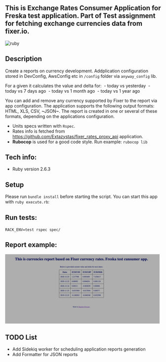 ## This is Exchange Rates Consumer Application for Freska test application. Part of Test assignment for fetching exchange currencies data from fixer.io.
<p>
<img src="https://devicons.github.io/devicon/devicon.git/icons/ruby/ruby-original-wordmark.svg" alt="ruby" width="40" height="40"/>
</p>

## Description
Create a reports on currency development.
Addplication configuration stored in DevConfig, AwsConfig etc in `/config` folder via `anyway_config` lib.

For a given it calculates the value and delta for:
 - today vs yesterday
 - today vs 7 days ago
 - today vs 1 month ago
 - today vs 1 year ago

You can add and remove any currency supported by Fixer to the report via app configuration.
The application supports the following output formats: HTML, XLS, CSV, ~JSON~.
The report is created in one or several of these formats, depending on the applications configuration.

- Units specs written with `Rspec`.
- Rates info is fetched from https://github.com/Extazystas/fixer_rates_proxy_api application.
- **Rubocop** is used for a good code style. Run example: `rubocop lib`

## Tech info:
* Ruby version 2.6.3

## Setup
Please run `bundle install` before starting the script.
You can start this app with `ruby execute.rb`:

## Run tests:
`RACK_ENV=test rspec spec/`

## Report example:
<img alt='1 step' title='1 step' src="https://raw.githubusercontent.com/Extazystas/fixer_rates_report_service/master/examples/html_report_example.png" width="500">

## TODO List
- Add Sidekiq worker for scheduling application reports generation
- Add Formatter for JSON reports
